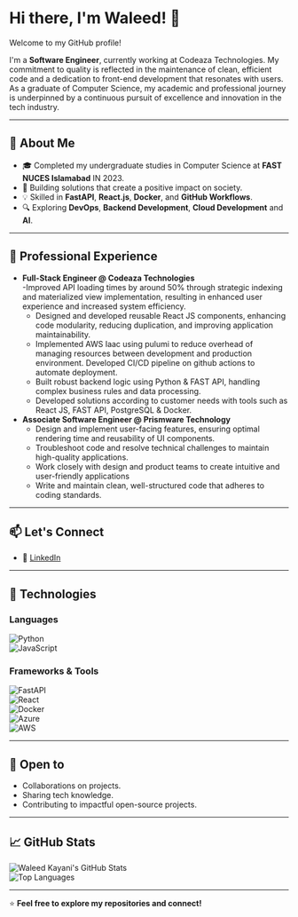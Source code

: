 
<!--
**WaleedK2000/waleedk2000** is a ✨ _special_ ✨ repository because its `README.md` (this file) appears on your GitHub profile.

Here are some ideas to get you started:

- 🔭 I’m currently working on ...
- 🌱 I’m currently learning ...
- 👯 I’m looking to collaborate on ...
- 🤔 I’m looking for help with ...
- 💬 Ask me about ...
- 📫 How to reach me: ...
- 😄 Pronouns: ...
- ⚡ Fun fact: ...
-->


# Hi there, I'm Waleed! 👋  

Welcome to my GitHub profile!

I'm a **Software Engineer**, currently working at Codeaza Technologies. My commitment to quality is reflected in the maintenance of clean, efficient code and a dedication to front-end development that resonates with users. As a graduate of Computer Science, my academic and professional journey is underpinned by a continuous pursuit of excellence and innovation in the tech industry.

---

## 🌟 About Me  

- 🎓  Completed my undergraduate studies in Computer Science at **FAST NUCES Islamabad** IN 2023. 
- 🚀 Building solutions that create a positive impact on society. 
- 💡 Skilled in **FastAPI**, **React.js**, **Docker**, and **GitHub Workflows**.  
- 🔍 Exploring **DevOps**, **Backend Development**, **Cloud Development** and **AI**.  

---



## 💼 Professional Experience  

- **Full-Stack Engineer @ Codeaza Technologies**  
  -Improved API loading times by around 50% through strategic indexing and materialized view implementation, resulting in enhanced user experience and increased system efficiency.
  - Designed and developed reusable React JS components, enhancing code modularity, reducing duplication, and improving application maintainability.
  - Implemented AWS Iaac using pulumi to reduce overhead of managing resources between development and production environment. Developed CI/CD pipeline on github actions to automate deployment.
  - Built robust backend logic using Python & FAST API, handling complex business rules and data processing.
  - Developed solutions according to customer needs with tools such as React JS, FAST API, PostgreSQL & Docker.  
- **Associate Software Engineer @ Prismware Technology**  
  - Design and implement user-facing features, ensuring optimal rendering time and reusability of UI components.
  - Troubleshoot code and resolve technical challenges to maintain high-quality applications.
  - Work closely with design and product teams to create intuitive and user-friendly applications
  - Write and maintain clean, well-structured code that adheres to coding standards.

---

## 📫 Let's Connect  

- 💼 [LinkedIn](https://www.linkedin.com/in/waleed-kayani/)
<!--
- 🐦 [Twitter](https://twitter.com/) (Create a Twitter profile to share tech insights and updates!)  
- 📝 [Dev.to](https://dev.to/) (Start sharing articles about your projects and experiences!)  
- 🌐 [Portfolio Website](#) (Consider creating a personal website to showcase your work!)  
-->
---

## 🚀 Technologies  

### Languages  
![Python](https://img.shields.io/badge/-Python-blue?logo=python&logoColor=white)  
![JavaScript](https://img.shields.io/badge/-JavaScript-yellow?logo=javascript&logoColor=black)  

### Frameworks & Tools  
![FastAPI](https://img.shields.io/badge/-FastAPI-teal?logo=fastapi&logoColor=white)  
![React](https://img.shields.io/badge/-React-blue?logo=react&logoColor=white)  
![Docker](https://img.shields.io/badge/-Docker-blue?logo=docker&logoColor=white)  
![Azure](https://img.shields.io/badge/-Azure-blue?logo=microsoft-azure&logoColor=white)  
![AWS](https://img.shields.io/badge/-AWS-orange?logo=amazon-aws&logoColor=white)  

---

## 🌱 Open to  

- Collaborations on projects.  
- Sharing tech knowledge.  
- Contributing to impactful open-source projects.  

---

## 📈 GitHub Stats  

![Waleed Kayani's GitHub Stats](https://github-readme-stats.vercel.app/api?username=Waleed-Kayani&show_icons=true&theme=radical)  
![Top Languages](https://github-readme-stats.vercel.app/api/top-langs/?username=Waleed-Kayani&layout=compact&theme=radical)  

---

⭐ **Feel free to explore my repositories and connect!**  
